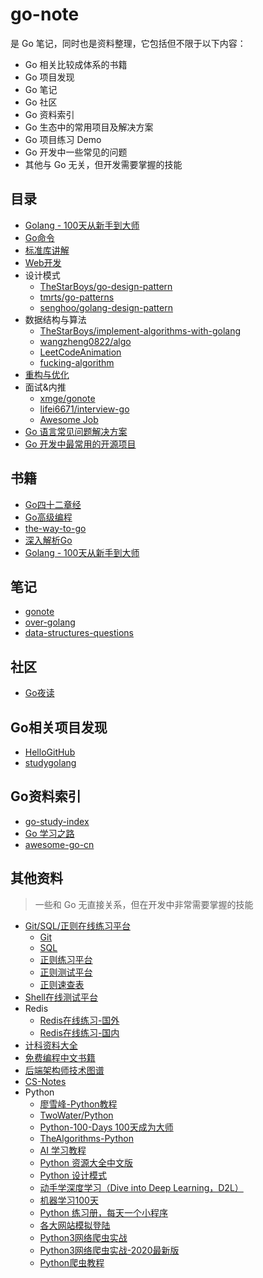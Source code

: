 # go-note

是 Go 笔记，同时也是资料整理，它包括但不限于以下内容：

- Go 相关比较成体系的书籍
- Go 项目发现
- Go 笔记
- Go 社区
- Go 资料索引
- Go 生态中的常用项目及解决方案
- Go 项目练习 Demo
- Go 开发中一些常见的问题
- 其他与 Go 无关，但开发需要掌握的技能



## 目录

- [Golang - 100天从新手到大师](https://github.com/rubyhan1314/Golang-100-Days)
- [Go命令](https://github.com/hyper0x/go_command_tutorial)
- [标准库讲解](https://github.com/polaris1119/The-Golang-Standard-Library-by-Example)
- [Web开发](https://github.com/astaxie/build-web-application-with-golang)
- 设计模式
  - [TheStarBoys/go-design-pattern](https://github.com/TheStarBoys/go-design-pattern)
  - [tmrts/go-patterns](https://github.com/tmrts/go-patterns)
  - [senghoo/golang-design-pattern](https://github.com/senghoo/golang-design-pattern)
- 数据结构与算法
  - [TheStarBoys/implement-algorithms-with-golang](https://github.com/TheStarBoys/implement-algorithms-with-golang)
  - [wangzheng0822/algo](https://github.com/wangzheng0822/algo)
  - [LeetCodeAnimation](https://github.com/MisterBooo/LeetCodeAnimation)
  - [fucking-algorithm](https://github.com/labuladong/fucking-algorithm)
- [重构与优化](https://github.com/dgryski/go-perfbook/blob/master/performance-zh.md)
- 面试&内推
  - [xmge/gonote](https://github.com/xmge/gonote/tree/master/go%E9%9D%A2%E8%AF%95%E9%A2%98)
  - [lifei6671/interview-go](https://github.com/lifei6671/interview-go)
  - [Awesome Job](https://github.com/Dikea/awesome-job)
- [Go 语言常见问题解决方案](./book/go_problem/go_problem.md)
- [Go 开发中最常用的开源项目](./book/project)



## 书籍

- [Go四十二章经](https://github.com/ffhelicopter/Go42/blob/master/SUMMARY.md)
- [Go高级编程](https://github.com/chai2010/advanced-go-programming-book)
- [the-way-to-go](https://github.com/unknwon/the-way-to-go_ZH_CN)
- [深入解析Go](https://github.com/tiancaiamao/go-internals)
- [Golang - 100天从新手到大师](https://github.com/rubyhan1314/Golang-100-Days)



## 笔记

- [gonote](https://github.com/xmge/gonote)
- [over-golang](https://github.com/overnote/over-golang)
- [data-structures-questions](https://github.com/KeKe-Li/data-structures-questions)



## 社区

- [Go夜读](https://github.com/talk-go/night)



## Go相关项目发现

- [HelloGitHub](https://github.com/521xueweihan/HelloGitHub)
- [studygolang](https://studygolang.com/projects?p=1)



## Go资料索引

- [go-study-index](https://github.com/unknwon/go-study-index)
- [Go 学习之路](https://github.com/talk-go/read)
- [awesome-go-cn](https://github.com/jobbole/awesome-go-cn)



## 其他资料

> 一些和 Go 无直接关系，但在开发中非常需要掌握的技能

- [Git/SQL/正则在线练习平台](https://github.com/labuladong/fucking-algorithm/blob/master/%E6%8A%80%E6%9C%AF/%E5%9C%A8%E7%BA%BF%E7%BB%83%E4%B9%A0%E5%B9%B3%E5%8F%B0.md)
  - [Git](https://learngitbranching.js.org)
  - [SQL](https://sqlzoo.net/)
  - [正则练习平台](https://regexone.com/)
  - [正则测试平台](https://regexr.com/)
  - [正则速查表](https://www.jb51.net/tools/regexsc.htm)
- [Shell在线测试平台](http://www.dooccn.com/shell/)
- Redis
  - [Redis在线练习-国外](http://try.redis.io/)
  - [Redis在线练习-国内](https://www.freeaihub.com/redis/setup.html)
- [计科资料大全](https://github.com/iamshuaidi/CS-Book)
- [免费编程中文书籍](https://github.com/justjavac/free-programming-books-zh_CN)
- [后端架构师技术图谱](https://github.com/xingshaocheng/architect-awesome)
- [CS-Notes](https://github.com/CyC2018/CS-Notes)
- Python
  - [廖雪峰-Python教程](https://www.liaoxuefeng.com/wiki/1016959663602400)
  - [TwoWater/Python](https://github.com/TwoWater/Python)
  - [Python-100-Days 100天成为大师](https://github.com/jackfrued/Python-100-Days)
  - [TheAlgorithms-Python](https://github.com/TheAlgorithms/Python)
  - [AI 学习教程](https://github.com/apachecn/AiLearning)
  - [Python 资源大全中文版](https://github.com/jobbole/awesome-python-cn)
  - [Python 设计模式](https://github.com/faif/python-patterns)
  - [动手学深度学习（Dive into Deep Learning，D2L）](https://github.com/d2l-ai/d2l-zh)
  - [机器学习100天](https://github.com/MLEveryday/100-Days-Of-ML-Code)
  - [Python 练习册，每天一个小程序](https://github.com/Yixiaohan/show-me-the-code)
  - [各大网站模拟登陆](https://github.com/Kr1s77/awesome-python-login-model)
  - [Python3网络爬虫实战](https://github.com/Jack-Cherish/python-spider)
  - [Python3网络爬虫实战-2020最新版](https://github.com/Jack-Cherish/python-spider/tree/master/2020)
  - [Python爬虫教程](https://github.com/wistbean/learn_python3_spider)

